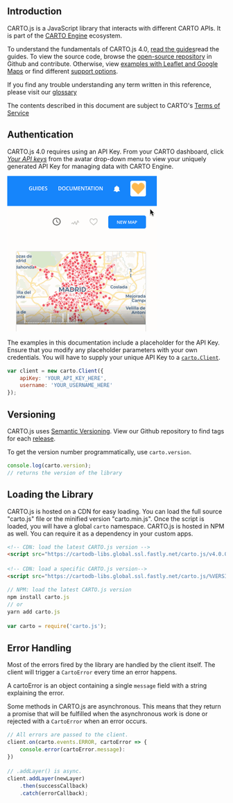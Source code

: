## Introduction

CARTO.js is a JavaScript library that interacts with different CARTO APIs. It is part of the [CARTO Engine](https://carto.com/pricing/engine/) ecosystem.

To understand the fundamentals of CARTO.js 4.0, [read the guides]({{site.cartojs_docs}}/guides/quickstart/)read the guides. To view the source code, browse the [open-source repository](https://github.com/CartoDB/cartodb.js) in Github and contribute. Otherwise, view [examples with Leaflet and Google Maps]({{site.cartojs_docs}}/examples/) or find different [support options]({site.cartojs_docs}}/support/).

If you find any trouble understanding any term written in this reference, please visit our [glossary]({{site.cartojs_docs}}/guides/glossary/)

The contents described in this document are subject to CARTO's [Terms of Service](https://carto.com/legal/)



## Authentication

CARTO.js 4.0 requires using an API Key. From your CARTO dashboard, click _[Your API keys](https://carto.com/login)_ from the avatar drop-down menu to view your uniquely generated API Key for managing data with CARTO Engine.

![Your API Keys](../img/avatar.gif)

The examples in this documentation include a placeholder for the API Key. Ensure that you modify any placeholder parameters with your own credentials. You will have to supply your unique API Key to a [`carto.Client`](#cartoclient).

```javascript
var client = new carto.Client({
    apiKey: 'YOUR_API_KEY_HERE',
    username: 'YOUR_USERNAME_HERE'
});
```

## Versioning

CARTO.js uses [Semantic Versioning](http://semver.org/). View our Github repository to find tags for each [release](https://github.com/CartoDB/cartodb.js/releases).

To get the version number programmatically, use `carto.version`.

```javascript
console.log(carto.version);
// returns the version of the library
```

## Loading the Library 
CARTO.js is hosted on a CDN for easy loading. You can load the full source "carto.js" file or the minified version "carto.min.js". Once the script is loaded, you will have a global `carto` namespace.
CARTO.js is hosted in NPM as well. You can require it as a dependency in your custom apps.

```html
<!-- CDN: load the latest CARTO.js version -->
<script src="https://cartodb-libs.global.ssl.fastly.net/carto.js/v4.0.0-beta/carto.min.js"></script>

<!-- CDN: load a specific CARTO.js version-->
<script src="https://cartodb-libs.global.ssl.fastly.net/carto.js/%VERSION%/carto.min.js"></script>
```

```javascript
// NPM: load the latest CARTO.js version
npm install carto.js
// or
yarn add carto.js

var carto = require('carto.js');
```

## Error Handling

Most of the errors fired by the library are handled by the client itself. The client will trigger a `CartoError` every time an error happens.

A cartoError is an object containing a single `message` field with a string explaining the error.

Some methods in CARTO.js are asynchronous. This means that they return a promise that will be fulfilled when the asynchronous work is done or rejected with a `CartoError` when an error occurs.


```javascript
// All errors are passed to the client.
client.on(carto.events.ERROR, cartoError => {
    console.error(cartoError.message):
})

// .addLayer() is async.
client.addLayer(newLayer)
    .then(successCallback)
    .catch(errorCallback);
```